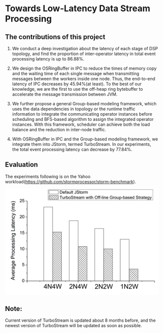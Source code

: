 Towards Low-Latency Data Stream Processing
=

The contributions of this project
-
1) We conduct a deep investigation about the latency of each stage of DSP topology, and find the proportion of inter-operator latency in total event processing latency is up to 86.88\%.
	
2) We design the OSRingBuffer in IPC to reduce the times of memory copy and the waiting time of each single message when transmitting messages between the workers inside one node. Thus, the end-to-end latency of IPC decreases by 45.94\%(at least). To the best of our knowledge, we are the first to use the off-heap ring bytebuffer to accelerate the message transmission between JVM.
	
3) We further propose a general Group-based modeling framework, which uses the data dependencies in topology or the runtime traffic information to integrate the communicating operator instances before scheduling and BFS-based algorithm to assign the integrated operator instances. With this framework, scheduler can achieve both the load balance and the reduction in inter-node traffic.
	
4) With OSRingBuffer in IPC and the Group-based modeling framework, we integrate them into JStorm, termed TurboStream. In our experiments, the total event processing latency can decrease by 77.84\%.


Evaluation
-
The experiments following is on the Yahoo workload(https://github.com/stormprocessor/storm-benchmark).   

![lowload](https://github.com/liumihust/gitTset/blob/master/evaluation-latency-2.PNG)  

Note:
-
Current version of TurboStream is updated about 8 months before, and the newest version of TurboStream will be updated as soon as possible.

